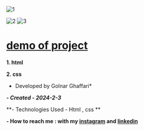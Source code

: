 
![1](https://github.com/golnarghaffari/grid/assets/155916502/b1a507fc-0721-4be6-9b20-6061d0c143bf)

![2](https://github.com/golnarghaffari/grid/assets/155916502/0f985113-5761-4120-857f-eddd62950ddb)
![3](https://github.com/golnarghaffari/grid/assets/155916502/36d47f31-e526-4dc8-9e4a-e5279a38fca1)



# [demo of project](https://golnarghaffari.github.io/grid/)
**1. html**

**2. css**

* Developed by Golnar Ghaffari*

***- Created - 2024-2-3***

**- Technologies Used - Html , css **

**- How to reach me : with my [instagram](http://www.instagram.com/golnarghaffari20) and [linkedin](http://www.linkedin.com/in/golnar-ghaffari-b370462a9/")**

